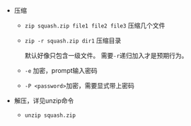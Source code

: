 
* 压缩

  * `zip squash.zip file1 file2 file3` 压缩几个文件

  * `zip -r squash.zip dir1` 压缩目录

    默认好像只包含一级文件。 需要`-r`递归加入才是预期行为。

  * `-e` 加密，prompt输入密码
  * `-P <password>`加密，需要显式带上密码

* 解压，详见unzip命令

  * `unzip squash.zip`

